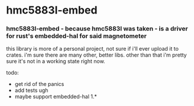 # hmc5883l-embed
### hmc5883l-embed - because hmc5883l was taken - is a driver for rust's embedded-hal for said magnetometer

this library is more of a personal project, not sure if i'll ever upload it to crates. i'm sure there are many other, better libs. other than that i'm pretty sure it's not in a working state right now.

todo:
 - get rid of the panics
 - add tests ugh 
 - maybe support embedded-hal 1.*

